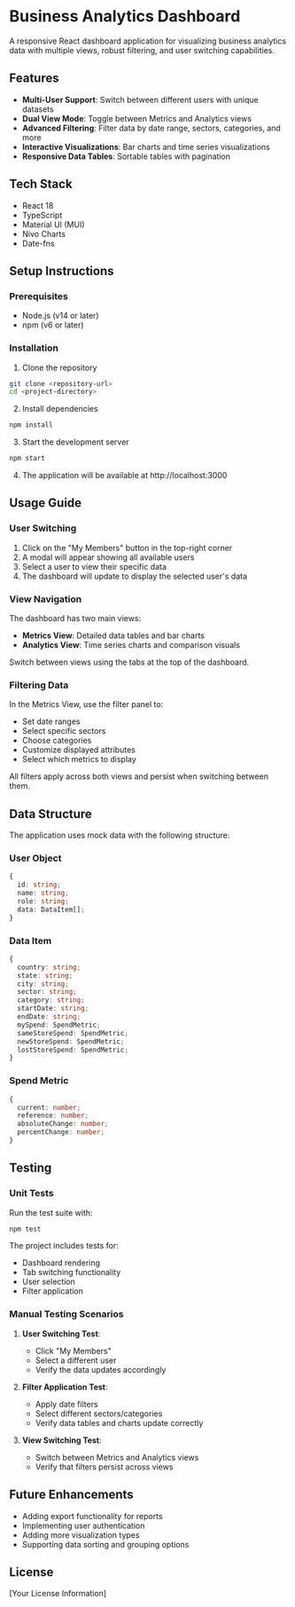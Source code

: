 # Business Analytics Dashboard

A responsive React dashboard application for visualizing business analytics data with multiple views, robust filtering, and user switching capabilities.

## Features

- **Multi-User Support**: Switch between different users with unique datasets
- **Dual View Mode**: Toggle between Metrics and Analytics views
- **Advanced Filtering**: Filter data by date range, sectors, categories, and more
- **Interactive Visualizations**: Bar charts and time series visualizations
- **Responsive Data Tables**: Sortable tables with pagination

## Tech Stack

- React 18
- TypeScript
- Material UI (MUI)
- Nivo Charts
- Date-fns

## Setup Instructions

### Prerequisites

- Node.js (v14 or later)
- npm (v6 or later)

### Installation

1. Clone the repository
```bash
git clone <repository-url>
cd <project-directory>
```

2. Install dependencies
```bash
npm install
```

3. Start the development server
```bash
npm start
```

4. The application will be available at http://localhost:3000

## Usage Guide

### User Switching

1. Click on the "My Members" button in the top-right corner
2. A modal will appear showing all available users
3. Select a user to view their specific data
4. The dashboard will update to display the selected user's data

### View Navigation

The dashboard has two main views:
- **Metrics View**: Detailed data tables and bar charts
- **Analytics View**: Time series charts and comparison visuals

Switch between views using the tabs at the top of the dashboard.

### Filtering Data

In the Metrics View, use the filter panel to:
- Set date ranges
- Select specific sectors
- Choose categories
- Customize displayed attributes
- Select which metrics to display

All filters apply across both views and persist when switching between them.

## Data Structure

The application uses mock data with the following structure:

### User Object
```typescript
{
  id: string;
  name: string;
  role: string;
  data: DataItem[];
}
```

### Data Item
```typescript
{
  country: string;
  state: string;
  city: string;
  sector: string;
  category: string;
  startDate: string;
  endDate: string;
  mySpend: SpendMetric;
  sameStoreSpend: SpendMetric;
  newStoreSpend: SpendMetric;
  lostStoreSpend: SpendMetric;
}
```

### Spend Metric
```typescript
{
  current: number;
  reference: number;
  absoluteChange: number;
  percentChange: number;
}
```

## Testing

### Unit Tests

Run the test suite with:
```bash
npm test
```

The project includes tests for:
- Dashboard rendering
- Tab switching functionality
- User selection
- Filter application

### Manual Testing Scenarios

1. **User Switching Test**:
   - Click "My Members"
   - Select a different user
   - Verify the data updates accordingly

2. **Filter Application Test**:
   - Apply date filters
   - Select different sectors/categories
   - Verify data tables and charts update correctly

3. **View Switching Test**:
   - Switch between Metrics and Analytics views
   - Verify that filters persist across views

## Future Enhancements

- Adding export functionality for reports
- Implementing user authentication
- Adding more visualization types
- Supporting data sorting and grouping options

## License

[Your License Information]
